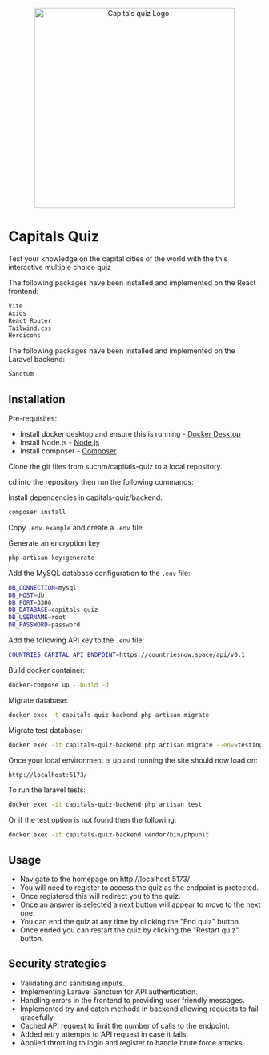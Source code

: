 <p align="center"><a href="https://michaelsuch.co.uk/wp-content/uploads/2025/02/cq-logo.png" target="_blank"><img src="https://michaelsuch.co.uk/wp-content/uploads/2025/02/cq-logo-black.png" width="400" alt="Capitals quiz Logo"></a></p>

# Capitals Quiz

Test your knowledge on the capital cities of the world with the this interactive multiple choice quiz

The following packages have been installed and implemented on the React frontend:

```bash
Vite
Axios
React Router
Tailwind.css
Heroicons
```
The following packages have been installed and implemented on the Laravel backend:

```bash
Sanctum
```

## Installation

Pre-requisites:

- Install docker desktop and ensure this is running - <a href="https://www.docker.com/products/docker-desktop/">Docker Desktop</a>
- Install Node.js - <a href="https://nodejs.org/en">Node.js</a>
- Install composer - <a href="https://getcomposer.org/download/">Composer</a>

Clone the git files from suchm/capitals-quiz to a local repository.

cd into the repository then run the following commands:

Install dependencies in capitals-quiz/backend:

```bash
composer install
```
Copy `.env.example` and create a `.env` file.

Generate an encryption key

```bash
php artisan key:generate
```
Add the MySQL database configuration to the `.env` file:

```bash
DB_CONNECTION=mysql
DB_HOST=db
DB_PORT=3306
DB_DATABASE=capitals-quiz
DB_USERNAME=root
DB_PASSWORD=password
```
Add the following API key to the `.env` file:

```bash
COUNTRIES_CAPITAL_API_ENDPOINT=https://countriesnow.space/api/v0.1
``` 

Build docker container:

```bash
docker-compose up --build -d
``` 
Migrate database:

```bash
docker exec -t capitals-quiz-backend php artisan migrate
```
Migrate test database:

```bash
docker exec -it capitals-quiz-backend php artisan migrate --env=testing
```

Once your local environment is up and running the site should now load on:

```bash
http://localhost:5173/
```
To run the laravel tests: 

```bash
docker exec -it capitals-quiz-backend php artisan test
```
Or if the test option is not found then the following:

```bash
docker exec -it capitals-quiz-backend vendor/bin/phpunit
```

## Usage

- Navigate to the homepage on http://localhost:5173/
- You will need to register to access the quiz as the endpoint is protected.
- Once registered this will redirect you to the quiz.
- Once an answer is selected a next button will appear to move to the next one.
- You can end the quiz at any time by clicking the "End quiz" button.
- Once ended you can restart the quiz by clicking the "Restart quiz" button.

## Security strategies

- Validating and sanitising inputs.
- Implementing Laravel Sanctum for API authentication.
- Handling errors in the frontend to providing user friendly messages.
- Implemented try and catch methods in backend allowing requests to fail gracefully.
- Cached API request to limit the number of calls to the endpoint.
- Added retry attempts to API request in case it fails.
- Applied throttling to login and register to handle brute force attacks


